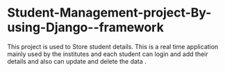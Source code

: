# Student-Management-project-By-using-Django--framework
This project is used to Store student details. This is a real time application mainly used by the institutes and each student can login and add their details and also can update and delete the data . 
